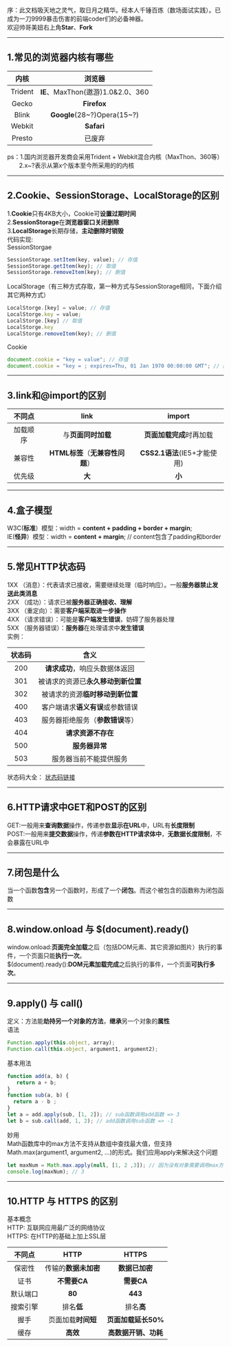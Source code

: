 序：此文档吸天地之灵气，取日月之精华。经本人千锤百炼（数场面试实践）。已成为一刀9999暴击伤害的前端coder们的必备神器。  
欢迎帅哥美妞右上角**Star**、**Fork**

---
## 1.常见的浏览器内核有哪些
|内核|浏览器|
|:---:|:---:|
|Trident|**IE**、MaxThon(遨游)1.0&2.0、360|
|Gecko|**Firefox**|
|Blink|**Google**(28~?)Opera(15~?)|
|Webkit|**Safari**||
|Presto|已废弃|

ps：1.国内浏览器开发商会采用Trident + Webkit混合内核（MaxThon、360等）  
&nbsp;&nbsp;&nbsp;&nbsp;&nbsp;&nbsp;&nbsp;2.x~?表示从第x个版本至今所采用的的内核 

---
## 2.Cookie、SessionStorage、LocalStorage的区别  
1.**Cookie**只有4KB大小，Cookie可**设置过期时间**  
2.**SessionStorage**在**浏览器窗口关闭删除**  
3.**LocalStorage**长期存储，**主动删除时销毁**  
代码实现:  
SessionStorgae
```js
SessionStorage.setItem(key, value); // 存值
SessionStorage.getItem(key); // 取值
SessionStorage.removeItem(key); // 删值
```
LocalStorage（有三种方式存取，第一种方式与SessionStorage相同，下面介绍其它两种方式）
```js
LocalStorge.[key] = value; // 存值
LocalStorge.key = value; 
LocalStorge.[key] // 取值
LocalStorge.key 
LocalStorge.removeItem(key); // 删值
```
Cookie
```js
document.cookie = "key = value"; // 存值
document.cookie = "key = ; expires=Thu, 01 Jan 1970 00:00:00 GMT"; // 删值（把时间设置为当前时间以前的时间）
```

---
## 3.link和@import的区别
|不同点|link|import|
|:---:|:---:|:---:|
|加载顺序|与**页面同时加载**|**页面加载完成**时再加载|
|兼容性|**HTML标签**（**无兼容性问题**）|**CSS2.1语法**(IE5+才能使用)|
|优先级|**大**|**小**|

---
## 4.盒子模型
W3C(**标准**）模型：width = **content + padding + border + margin**;  
IE(**怪异**）模型：width = **content + margin**;  // content包含了padding和border 

---
## 5.常见HTTP状态码
1XX （消息）：代表请求已接收，需要继续处理（临时响应）。一般**服务器禁止发送此类消息**  
2XX （成功）：请求已被**服务器正确接收、理解**  
3XX （重定向）：需要**客户端采取进一步操作**  
4XX （请求错误）：可能是**客户端发生错误**，妨碍了服务器处理  
5XX （服务器错误）：**服务器**在处理请求中**发生错误**  
实例：

|状态码|含义|
|:---:|:---:|
|200|**请求成功**，响应头数据体返回|
|301|被请求的资源已**永久移动到新位置**|
|302|被请求的资源**临时移动到新位置**|
|400|客户端请求**语义有误**或参数错误|
|403|服务器拒绝服务（**参数错误**等）|
|404|**请求资源不存在**|
|500|**服务器异常**|
|503|服务器当前不能提供服务|

状态码大全： [状态码链接](https://baike.baidu.com/item/HTTP%E7%8A%B6%E6%80%81%E7%A0%81/5053660)

---
## 6.HTTP请求中GET和POST的区别
GET:一般用来**查询数据**操作，传递参数**显示在URL**中，URL有**长度限制**  
POST:一般用来**提交数据**操作，传递**参数在HTTP请求体中**，**无数据长度限制**，不会暴露在URL中

---
## 7.闭包是什么
当一个函数**包含**另一个函数时，形成了一个**闭包**。而这个被包含的函数称为闭包函数

---
## 8.window.onload 与 $(document).ready()
window.onload:**页面完全加载**之后（包括DOM元素、其它资源如图片）执行的事件，一个页面只能**执行一次**。  
$(document).ready():**DOM元素加载完成**之后执行的事件，一个页面**可执行多次**。

---
## 9.apply() 与 call()
定义：方法能**劫持另一个对象的方法**，**继承**另一个对象的**属性**  
语法
```js
Function.apply(this.object, array);
Function.call(this.object, argument1, argument2);
```
基本用法
```js
function add(a, b) {
   return a + b;
}
function sub(a, b) {
  return a - b ;
}
let a = add.apply(sub, [1, 2]); // sub函数调用add函数 => 3
let b = sub.call(add, 1, 2); // add函数调用sub函数 => -1
```
妙用  
Math函数库中的max方法不支持从数组中查找最大值，但支持Math.max(argument1, argument2, ...)的形式。我们应用apply来解决这个问题
```js
let maxNum = Math.max.apply(null, [1, 2 ,3]); // 因为没有对象需要调用max方法，所以传入null
console.log(maxNum); // 3
```

---
## 10.HTTP 与 HTTPS 的区别
基本概念  
HTTP: 互联网应用最广泛的网络协议  
HTTPS: 在HTTP的基础上加上SSL层

|不同点|HTTP|HTTPS|
|:---:|:---:|:---:|
|保密性|传输的**数据未加密**|**数据已加密**|
|证书|**不需要CA**|**需要CA**|
|默认端口|**80**|**443**|
|搜索引擎|排名**低**|排名**高**|
|握手|页面加载**时间短**|**页面加载延长50%**|
|缓存|**高效**|**高数据开销、功耗**|

